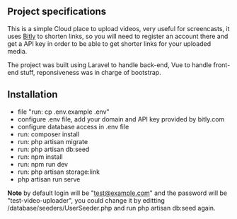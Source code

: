 ## Project specifications 

This is a simple Cloud place to upload videos, very useful for screencasts, it uses [Bitly](https://bitly.com/) to shorten links, so you will need to register an account there and get a API key in order to be able to get shorter links for your uploaded media.

The project was built using Laravel to handle back-end, Vue to handle front-end stuff, reponsiveness was in charge of bootstrap.

## Installation

- file "run: cp .env.example .env"
- configure .env file, add your domain and API key provided by bitly.com
- configure database access in .env file
- run: composer install
- run: php artisan migrate
- run: php artisan db:seed
- run: npm install
- run: npm run dev
- run: php artisan storage:link
- php artisan run serve

**Note** by default login will be "test@example.com" and the password will be "test-video-uploader", you could change it by editting /database/seeders/UserSeeder.php and run php artisan db:seed again.
